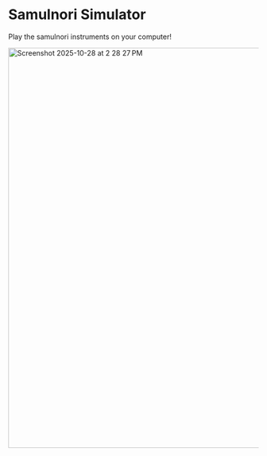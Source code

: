 # Samulnori Simulator

Play the samulnori instruments on your computer!

<img width="1510" height="806" alt="Screenshot 2025-10-28 at 2 28 27 PM" src="https://github.com/user-attachments/assets/45efbd90-e595-491b-8697-cef5b1474c33" />
